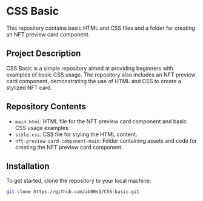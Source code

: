 # CSS Basic

This repository contains basic HTML and CSS files and a folder for creating an NFT preview card component.

## Project Description

CSS Basic is a simple repository aimed at providing beginners with examples of basic CSS usage. The repository also includes an NFT preview card component, demonstrating the use of HTML and CSS to create a stylized NFT card.

## Repository Contents

- `main.html`: HTML file for the NFT preview card component and basic CSS usage examples.
- `style.css`: CSS file for styling the HTML content.
- `nft-preview-card-component-main`: Folder containing assets and code for creating the NFT preview card component.

## Installation

To get started, clone the repository to your local machine:

```bash
git clone https://github.com/ab00s1/CSS-basic.git
